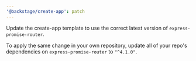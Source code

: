 ```yaml
---
'@backstage/create-app': patch
---
```


Update the create-app template to use the correct latest version of `express-promise-router`.

To apply the same change in your own repository, update all of your repo's dependencies on `express-promise-router` to `"^4.1.0"`.
